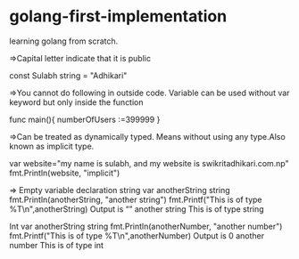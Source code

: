 # golang-first-implementation
learning golang from scratch.

=>Capital letter indicate that it is public

const Sulabh string = "Adhikari"


=>You cannot do following in outside code. Variable can be used without var keyword but only inside the function

func main(){
numberOfUsers :=399999
}


=>Can be treated as dynamically typed. Means without using any type.Also known as implicit type.

var website="my name is sulabh, and my website is swikritadhikari.com.np"
       fmt.Println(website, "implicit")

=> Empty variable declaration
string
var anotherString string
fmt.Println(anotherString, "another string")
       fmt.Printf("This is of type %T\n",anotherString)
Output is “” another string
This is of type string


Int
var anotherString string
fmt.Println(anotherNumber, "another number")
       fmt.Printf("This is of type %T\n",anotherNumber)
Output is 0 another number
This is of type int




